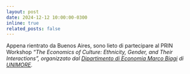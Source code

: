 ```yaml
---
layout: post
date: 2024-12-12 10:00:00-0300
inline: true
related_posts: false
---
```


Appena rientrato da Buenos Aires, sono lieto di partecipare al PRIN Workshop <i>“The Economics of Culture: Ethnicity, Gender, and Their Interactions”<i>, organizzato dal <i>[Dipartimento di Economia Marco Biagi](https://www.economia.unimore.it/it)</i> di <i>[UNIMORE](https://www.unimore.it/it)<i>.
